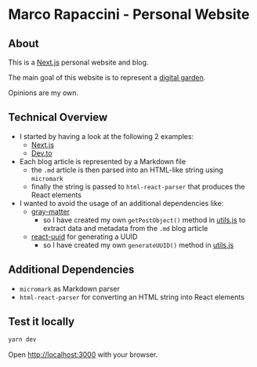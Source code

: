 # Marco Rapaccini - Personal Website
## About
This is a [Next.js](https://nextjs.org/) personal website and blog.

The main goal of this website is to represent a [digital garden](https://maggieappleton.com/garden-history).

Opinions are my own.

## Technical Overview
* I started by having a look at the following 2 examples:
  * [Next.js](https://github.com/vercel/next.js/tree/canary/examples/blog-starter)
  * [Dev.to](https://dev.to/alexmercedcoder/2022-tutorial-on-creating-a-markdown-blog-with-nextjs-3dlm)
* Each blog article is represented by a Markdown file
  * the `.md` article is then parsed into an HTML-like string using `micromark`
  * finally the string is passed to `html-react-parser` that produces the React elements
* I wanted to avoid the usage of an additional dependencies like:
  * [gray-matter](https://github.com/jonschlinkert/gray-matter)
    * so I have created my own `getPostObject()` method in [utils.js](./utils/utils.js)
to extract data and metadata from the `.md` blog article
  * [react-uuid](https://yarnpkg.com/package/uuid) for generating a UUID
    * so I have created my own `generateUUID()` method in [utils.js](./utils/utils.js)

## Additional Dependencies
* `micromark` as Markdown parser
* `html-react-parser` for converting an HTML string into React elements

## Test it locally
```bash
yarn dev
```
Open [http://localhost:3000](http://localhost:3000) with your browser.
